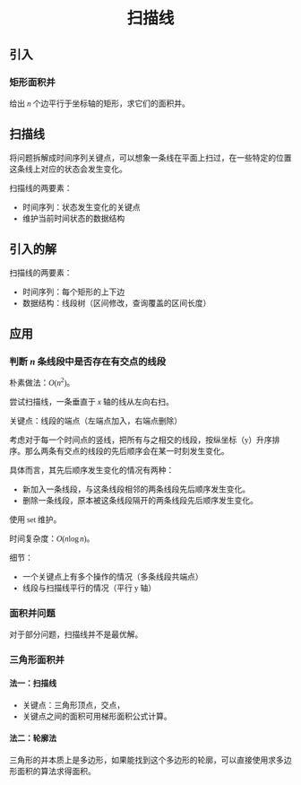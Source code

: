 <style>
 body {
  font-family: "楷体"
}
</style>

<h1><center>扫描线</center></h1>

## 引入

### 矩形面积并

​给出 $n$ 个边平行于坐标轴的矩形，求它们的面积并。

## 扫描线

​将问题拆解成时间序列关键点，可以想象一条线在平面上扫过，在一些特定的位置这条线上对应的状态会发生变化。

​扫描线的两要素：

- 时间序列：状态发生变化的关键点
- 维护当前时间状态的数据结构

## 引入的解

​扫描线的两要素：

- 时间序列：每个矩形的上下边
- 数据结构：线段树（区间修改，查询覆盖的区间长度）

## 应用

### 判断 $n$ 条线段中是否存在有交点的线段

​朴素做法：$O(n^2)$。

​尝试扫描线，一条垂直于 $x$ 轴的线从左向右扫。

​关键点：线段的端点（左端点加入，右端点删除）

​考虑对于每一个时间点的竖线，把所有与之相交的线段，按纵坐标（y）升序排序。那么两条有交点的线段的先后顺序会在某一时刻发生变化。

​具体而言，其先后顺序发生变化的情况有两种：

- 新加入一条线段，与这条线段相邻的两条线段先后顺序发生变化。
- 删除一条线段，原本被这条线段隔开的两条线段先后顺序发生变化。

​使用 set 维护。

​时间复杂度：$O(n\log n)$。

​细节：

- 一个关键点上有多个操作的情况（多条线段共端点）
- 线段与扫描线平行的情况（平行 y 轴）

### 面积并问题

​对于部分问题，扫描线并不是最优解。

### 三角形面积并

#### 法一：扫描线

- 关键点：三角形顶点，交点，
- 关键点之间的面积可用梯形面积公式计算。

#### 法二：轮廓法

​三角形的并本质上是多边形，如果能找到这个多边形的轮廓，可以直接使用求多边形面积的算法求得面积。